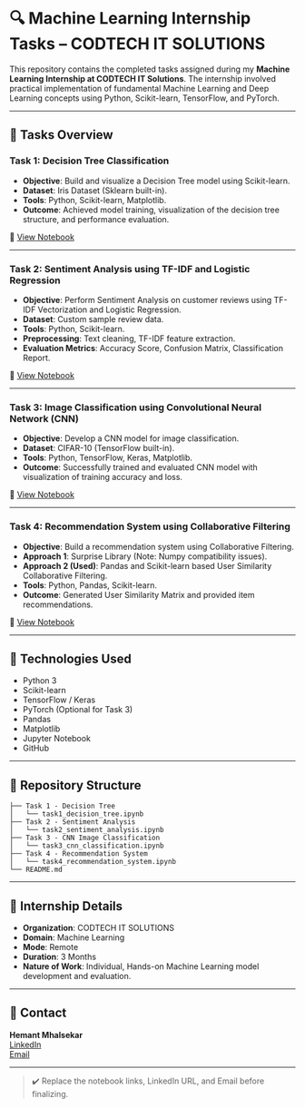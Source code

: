 
# 🔍 Machine Learning Internship Tasks – CODTECH IT SOLUTIONS

This repository contains the completed tasks assigned during my **Machine Learning Internship at CODTECH IT Solutions**. The internship involved practical implementation of fundamental Machine Learning and Deep Learning concepts using Python, Scikit-learn, TensorFlow, and PyTorch.

---

## 📌 **Tasks Overview**

### **Task 1: Decision Tree Classification**
- **Objective**: Build and visualize a Decision Tree model using Scikit-learn.
- **Dataset**: Iris Dataset (Sklearn built-in).
- **Tools**: Python, Scikit-learn, Matplotlib.
- **Outcome**: Achieved model training, visualization of the decision tree structure, and performance evaluation.

🔗 [View Notebook](https://github.com/Hemant-Mhalsekar/CODTECH/blob/main/Task%201%20-%20Decision%20Tree/task1_decision_tree.ipynb)

---

### **Task 2: Sentiment Analysis using TF-IDF and Logistic Regression**
- **Objective**: Perform Sentiment Analysis on customer reviews using TF-IDF Vectorization and Logistic Regression.
- **Dataset**: Custom sample review data.
- **Tools**: Python, Scikit-learn.
- **Preprocessing**: Text cleaning, TF-IDF feature extraction.
- **Evaluation Metrics**: Accuracy Score, Confusion Matrix, Classification Report.

🔗 [View Notebook](https://github.com/Hemant-Mhalsekar/CODTECH/blob/e69eea93669fdc02ecbb49ad80a9c0c036e73dce/Task%202%20-%20Sentiment%20Analysis/task2_sentiment_analysis.ipynb)

---

### **Task 3: Image Classification using Convolutional Neural Network (CNN)**
- **Objective**: Develop a CNN model for image classification.
- **Dataset**: CIFAR-10 (TensorFlow built-in).
- **Tools**: Python, TensorFlow, Keras, Matplotlib.
- **Outcome**: Successfully trained and evaluated CNN model with visualization of training accuracy and loss.

🔗 [View Notebook](https://github.com/Hemant-Mhalsekar/CODTECH/blob/e69eea93669fdc02ecbb49ad80a9c0c036e73dce/Task%203%20-%20CNN%20Image%20Classification/task3_cnn_classification.ipynb)

---

### **Task 4: Recommendation System using Collaborative Filtering**
- **Objective**: Build a recommendation system using Collaborative Filtering.
- **Approach 1**: Surprise Library (Note: Numpy compatibility issues).
- **Approach 2 (Used)**: Pandas and Scikit-learn based User Similarity Collaborative Filtering.
- **Tools**: Python, Pandas, Scikit-learn.
- **Outcome**: Generated User Similarity Matrix and provided item recommendations.

🔗 [View Notebook](https://github.com/Hemant-Mhalsekar/CODTECH/blob/e69eea93669fdc02ecbb49ad80a9c0c036e73dce/Task%204%20-%20Recommendation%20System/task4_recommendation_system.ipynb)

---

## 🚀 **Technologies Used**
- Python 3
- Scikit-learn
- TensorFlow / Keras
- PyTorch (Optional for Task 3)
- Pandas
- Matplotlib
- Jupyter Notebook
- GitHub

---

## 📁 **Repository Structure**

```
├── Task 1 - Decision Tree
│   └── task1_decision_tree.ipynb
├── Task 2 - Sentiment Analysis
│   └── task2_sentiment_analysis.ipynb
├── Task 3 - CNN Image Classification
│   └── task3_cnn_classification.ipynb
├── Task 4 - Recommendation System
│   └── task4_recommendation_system.ipynb
└── README.md
```

---

## 📌 **Internship Details**
- **Organization**: CODTECH IT SOLUTIONS
- **Domain**: Machine Learning
- **Mode**: Remote
- **Duration**: 3 Months
- **Nature of Work**: Individual, Hands-on Machine Learning model development and evaluation.

---

## 🤝 **Contact**
**Hemant Mhalsekar**  
[LinkedIn](www.linkedin.com/in/hemant-mhalsekar-464a50244)  
[Email](hemantmhalsekar1@gmail.com)

---

> ✔️ Replace the notebook links, LinkedIn URL, and Email before finalizing.
